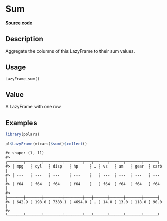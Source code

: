 

# Sum

[**Source code**](https://github.com/pola-rs/r-polars/tree/main/R/lazyframe__lazy.R#L981)

## Description

Aggregate the columns of this LazyFrame to their sum values.

## Usage

<pre><code class='language-R'>LazyFrame_sum()
</code></pre>

## Value

A LazyFrame with one row

## Examples

``` r
library(polars)

pl$LazyFrame(mtcars)$sum()$collect()
```

    #> shape: (1, 11)
    #> ┌───────┬───────┬────────┬────────┬───┬──────┬──────┬───────┬──────┐
    #> │ mpg   ┆ cyl   ┆ disp   ┆ hp     ┆ … ┆ vs   ┆ am   ┆ gear  ┆ carb │
    #> │ ---   ┆ ---   ┆ ---    ┆ ---    ┆   ┆ ---  ┆ ---  ┆ ---   ┆ ---  │
    #> │ f64   ┆ f64   ┆ f64    ┆ f64    ┆   ┆ f64  ┆ f64  ┆ f64   ┆ f64  │
    #> ╞═══════╪═══════╪════════╪════════╪═══╪══════╪══════╪═══════╪══════╡
    #> │ 642.9 ┆ 198.0 ┆ 7383.1 ┆ 4694.0 ┆ … ┆ 14.0 ┆ 13.0 ┆ 118.0 ┆ 90.0 │
    #> └───────┴───────┴────────┴────────┴───┴──────┴──────┴───────┴──────┘

